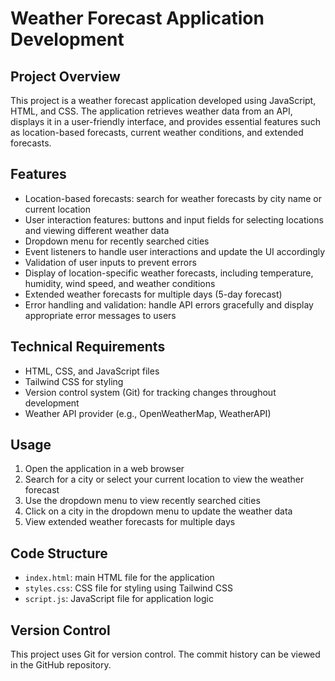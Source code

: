 # Weather Forecast Application Development

## Project Overview

This project is a weather forecast application developed using JavaScript, HTML, and CSS. The application retrieves weather data from an API, displays it in a user-friendly interface, and provides essential features such as location-based forecasts, current weather conditions, and extended forecasts.

## Features

* Location-based forecasts: search for weather forecasts by city name or current location
* User interaction features: buttons and input fields for selecting locations and viewing different weather data
* Dropdown menu for recently searched cities
* Event listeners to handle user interactions and update the UI accordingly
* Validation of user inputs to prevent errors
* Display of location-specific weather forecasts, including temperature, humidity, wind speed, and weather conditions
* Extended weather forecasts for multiple days (5-day forecast)
* Error handling and validation: handle API errors gracefully and display appropriate error messages to users

## Technical Requirements

* HTML, CSS, and JavaScript files
* Tailwind CSS for styling
* Version control system (Git) for tracking changes throughout development
* Weather API provider (e.g., OpenWeatherMap, WeatherAPI)



## Usage

1. Open the application in a web browser
2. Search for a city or select your current location to view the weather forecast
3. Use the dropdown menu to view recently searched cities
4. Click on a city in the dropdown menu to update the weather data
5. View extended weather forecasts for multiple days

## Code Structure

* `index.html`: main HTML file for the application
* `styles.css`: CSS file for styling using Tailwind CSS
* `script.js`: JavaScript file for application logic
  

## Version Control

This project uses Git for version control. The commit history can be viewed in the GitHub repository.

